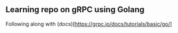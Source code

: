 ## Learning repo on gRPC using Golang

Following along with (docs)[https://grpc.io/docs/tutorials/basic/go/]
